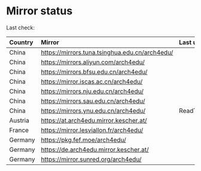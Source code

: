 <script src="./time.js"></script>
# Mirror status
Last check: <script type="text/javascript">localize(1685171680.363909);</script>

|Country|Mirror|Last update|
|:------|:-----|:----------|
|China|https://mirrors.tuna.tsinghua.edu.cn/arch4edu/|<script type="text/javascript">localize(1685126025);</script>|
|China|https://mirrors.aliyun.com/arch4edu/|<script type="text/javascript">localize(1685126025);</script>|
|China|https://mirrors.bfsu.edu.cn/arch4edu/|<script type="text/javascript">localize(1685126025);</script>|
|China|https://mirror.iscas.ac.cn/arch4edu/|<script type="text/javascript">localize(1685126025);</script>|
|China|https://mirrors.nju.edu.cn/arch4edu/|<script type="text/javascript">localize(1685126025);</script>|
|China|https://mirrors.sau.edu.cn/arch4edu/|<script type="text/javascript">localize(1673850842);</script>|
|China|https://mirrors.ynu.edu.cn/arch4edu/|ReadTimeout|
|Austria|https://at.arch4edu.mirror.kescher.at/|<script type="text/javascript">localize(1685126025);</script>|
|France|https://mirror.lesviallon.fr/arch4edu/|<script type="text/javascript">localize(1685126025);</script>|
|Germany|https://pkg.fef.moe/arch4edu/|<script type="text/javascript">localize(1685126025);</script>|
|Germany|https://de.arch4edu.mirror.kescher.at/|<script type="text/javascript">localize(1685126025);</script>|
|Germany|https://mirror.sunred.org/arch4edu/|<script type="text/javascript">localize(1685126025);</script>|

<script src="./tablefilter/tablefilter.js"></script>
<script src="./table.js"></script>
